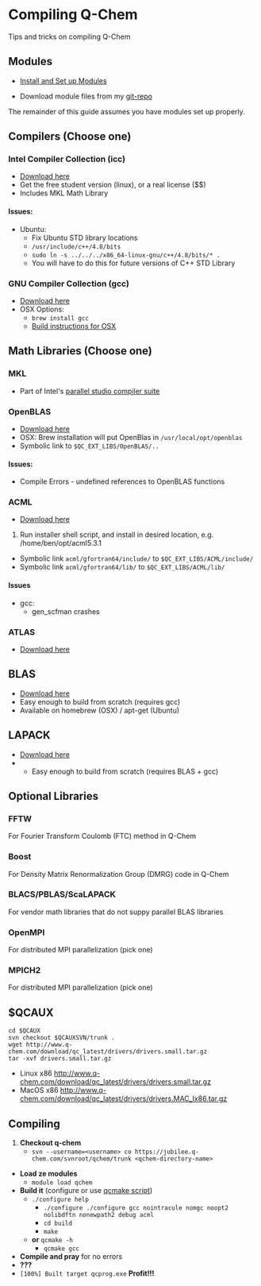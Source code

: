 # Compiling Q-Chem
Tips and tricks on compiling Q-Chem

## Modules
* [Install and Set up Modules](https://github.com/ben-albrecht/ref/modules.md)

* Download module files from my [git-repo](https://github.com/ben-albrecht/modules)

The remainder of this guide assumes you have modules set up properly.


## Compilers (Choose one)
### Intel Compiler Collection (icc)
* [Download here](https://software.intel.com/en-us/intel-parallel-studio-xe)
* Get the free student version (linux), or a real license ($$)
* Includes MKL Math Library
#### Issues:
* Ubuntu:
	* Fix Ubuntu STD library locations
	* `/usr/include/c++/4.8/bits`
	* `sudo ln -s ../../../x86_64-linux-gnu/c++/4.8/bits/* .`
	* You will have to do this for future versions of C++ STD Library

### GNU Compiler Collection (gcc)
* [Download here](http://sourceforge.net/projects/hpc/files/hpc/gcc/gcc-4.9-bin.tar.gz/download?use_mirror=softlayer-dal&download=) 
* OSX Options:
    * `brew install gcc`
    * [Build instructions for OSX](https://wiki.helsinki.fi/display/HUGG/Installing+the+GNU+compilers+on+Mac+OS+X)
    

## Math Libraries (Choose one)

### MKL
* Part of Intel's [parallel studio compiler suite](https://software.intel.com/en-us/intel-parallel-studio-xe)

### OpenBLAS
* [Download here](https://github.com/xianyi/OpenBLAS)
* OSX: Brew installation will put OpenBlas in `/usr/local/opt/openblas`
* Symbolic link to `$QC_EXT_LIBS/OpenBLAS/..`

#### Issues:
* Compile Errors - undefined references to OpenBLAS functions


### ACML
* [Download here](http://developer.amd.com/tools-and-sdks/cpu-development/amd-core-math-library-acml/acml-downloads-resources/)

1. Run installer shell script, and install in desired location, e.g. /home/ben/opt/acml5.3.1
*  Symbolic link `acml/gfortran64/include/` to `$QC_EXT_LIBS/ACML/include/`
*  Symbolic link `acml/gfortran64/lib/` to `$QC_EXT_LIBS/ACML/lib/`

#### Issues
* gcc:
	* gen_scfman crashes

### ATLAS
* [Download here](http://math-atlas.sourceforge.net/)

## BLAS
* [Download here](http://www.netlib.org/blas/)    
* Easy enough to build from scratch (requires gcc)
* Available on homebrew (OSX) / apt-get (Ubuntu)

## LAPACK
* [Download here](http://www.netlib.org/lapack/)
* * Easy enough to build from scratch (requires BLAS + gcc)


## Optional Libraries

### FFTW
For Fourier Transform Coulomb (FTC) method in Q-Chem
### Boost
For Density Matrix Renormalization Group (DMRG) code in Q-Chem
### BLACS/PBLAS/ScaLAPACK
For vendor math libraries that do not suppy parallel BLAS libraries
### OpenMPI
For distributed MPI parallelization (pick one)
### MPICH2
For distributed MPI parallelization (pick one)


## $QCAUX
    cd $QCAUX
    svn checkout $QCAUXSVN/trunk .
    wget http://www.q-chem.com/download/qc_latest/drivers/drivers.small.tar.gz
    tar -xvf drivers.small.tar.gz
  
* Linux x86	http://www.q-chem.com/download/qc_latest/drivers/drivers.small.tar.gz
* MacOS x86	http://www.q-chem.com/download/qc_latest/drivers/drivers.MAC_Ix86.tar.gz






## Compiling
1. **Checkout q-chem** 
	* `svn --username=<username> co https://jubilee.q-chem.com/svnroot/qchem/trunk <qchem-directory-name>`
* **Load ze modules**
	* `module load qchem`
* **Build it** (configure or use [qcmake script](https://github.com/ben-albrecht/scripts/qcmake))
	* `./configure help`
		* `./configure ./configure gcc nointracule nomgc noopt2 nolibdftn nonewpath2 debug acml`
		* `cd build`
		* `make`
    * **or** `qcmake -h`
        * `qcmake gcc`
* **Compile and pray** for no errors
* **???**
* `[100%] Built target qcprog.exe` **Profit!!!**




